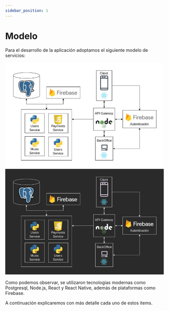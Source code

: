 ```yaml
---
sidebar_position: 1
---
```


# Modelo

Para el desarrollo de la aplicación adoptamos el siguiente modelo de servicios:

![Modelo de la arquitectura](/img/arquitectura.jpg#gh-light-mode-only)![Modelo de la arquitectura](/img/arquitectura-dark.jpg#gh-dark-mode-only)

Como podemos observar, se utilizaron tecnologías modernas como Postgresql, Node.js, React y React Native, además de plataformas como Firebase.

A continuación explicaremos con más detalle cada uno de estos items.
